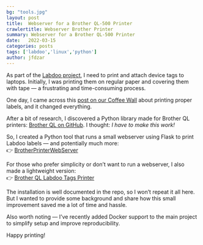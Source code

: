 ```yaml
---
bg: "tools.jpg"
layout: post
title:  Webserver for a Brother QL-500 Printer
crawlertitle: Webserver Brother Printer
summary: Webserver for a Brother QL-500 Printer
date:   2022-03-15
categories: posts
tags: ['labdoo','linux','python']
author: jfdzar
---
```


As part of the [Labdoo project](https://platform.labdoo.org/de/content/labels), I need to print and attach device tags to laptops. Initially, I was printing them on regular paper and covering them with tape — a frustrating and time-consuming process.

One day, I came across this [post on our Coffee Wall](https://platform.labdoo.org/de/content/labels) about printing proper labels, and it changed everything.

After a bit of research, I discovered a Python library made for Brother QL printers: [Brother QL on GitHub](https://github.com/pklaus/brother_ql). I thought: _I have to make this work!_

So, I created a Python tool that runs a small webserver using Flask to print Labdoo labels — and potentially much more:  
👉 [BrotherPrinterWebServer](https://github.com/jfdzar/BrotherPrinterWebServer)

For those who prefer simplicity or don’t want to run a webserver, I also made a lightweight version:  
👉 [Brother QL Labdoo Tags Printer](https://github.com/jfdzar/brother_ql_labdoo_tags_printer)

The installation is well documented in the repo, so I won’t repeat it all here. But I wanted to provide some background and share how this small improvement saved me a lot of time and hassle.

Also worth noting — I’ve recently added Docker support to the main project to simplify setup and improve reproducibility.

Happy printing!